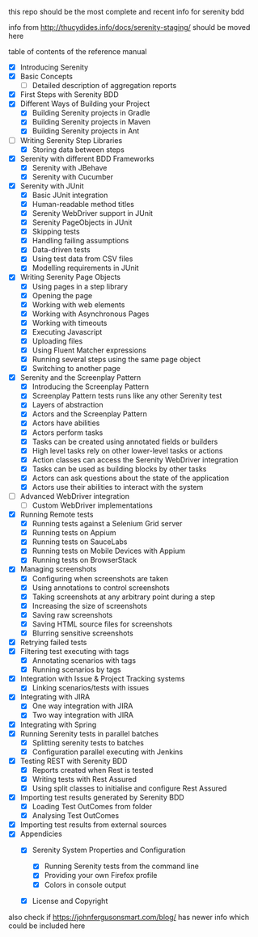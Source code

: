 this repo should be the most complete and recent info for serenity bdd
 
info from http://thucydides.info/docs/serenity-staging/ should be moved here   

table of contents of the reference manual
- [x] Introducing Serenity
- [x] Basic Concepts
  - [ ] Detailed description of aggregation reports <!-- seems to not be present and IMHO shouldn't be here anyway. 
  TODO: maybe move to section about report and living documentation-->
- [X] First Steps with Serenity BDD 
- [x] Different Ways of Building your Project <!-- done junit starter demonstrates maven and gradle -->
  - [x] Building Serenity projects in Gradle
  - [x] Building Serenity projects in Maven
  - [x] Building Serenity projects in Ant <!-- obsolete --> 
- [ ] Writing Serenity Step Libraries <!-- TODO all moved to "working with step libraries"? -->
  - [X] Storing data between steps <!-- Serenity.setSessionVariable is missing in the new docs, @Shared is used instead -->
- [x] Serenity with different BDD Frameworks
  - [x] Serenity with JBehave
  - [x] Serenity with Cucumber
- [x] Serenity with JUnit
  - [x] Basic JUnit integration
  - [x] Human-readable method titles
  - [x] Serenity WebDriver support in JUnit
  - [x] Serenity PageObjects in JUnit 
  - [x] Skipping tests
  - [x] Handling failing assumptions
  - [x] Data-driven tests
  - [x] Using test data from CSV files
  - [x] Modelling requirements in JUnit
- [x] Writing Serenity Page Objects
  - [x] Using pages in a step library
  - [x] Opening the page
  - [x] Working with web elements
  - [x] Working with Asynchronous Pages
  - [x] Working with timeouts
  - [x] Executing Javascript
  - [x] Uploading files
  - [x] Using Fluent Matcher expressions
  - [x] Running several steps using the same page object
  - [x] Switching to another page
- [x] Serenity and the Screenplay Pattern
  - [x] Introducing the Screenplay Pattern
  - [x] Screenplay Pattern tests runs like any other Serenity test
  - [x] Layers of abstraction
  - [x] Actors and the Screenplay Pattern
  - [x] Actors have abilities
  - [x] Actors perform tasks
  - [x] Tasks can be created using annotated fields or builders
  - [x] High level tasks rely on other lower-level tasks or actions
  - [x] Action classes can access the Serenity WebDriver integration
  - [x] Tasks can be used as building blocks by other tasks
  - [x] Actors can ask questions about the state of the application
  - [x] Actors use their abilities to interact with the system
- [ ] Advanced WebDriver integration <!-- TODO -->
  - [ ] Custom WebDriver implementations
- [x] Running Remote tests
  - [x] Running tests against a Selenium Grid server
  - [x] Running tests on Appium
  - [x] Running tests on SauceLabs
  - [x] Running tests on Mobile Devices with Appium
  - [x] Running tests on BrowserStack
- [x] Managing screenshots
  - [x] Configuring when screenshots are taken
  - [x] Using annotations to control screenshots
  - [x] Taking screenshots at any arbitrary point during a step
  - [x] Increasing the size of screenshots
  - [x] Saving raw screenshots
  - [x] Saving HTML source files for screenshots
  - [x] Blurring sensitive screenshots
- [x] Retrying failed tests <!-- obsolete, use -Dfailsafe.rerunFailingTestsCount=3 -->
- [x] Filtering test executing with tags <!-- jbehave info missing though, maybe a case of not invented here -->
  - [x] Annotating scenarios with tags
  - [x] Running scenarios by tags 
- [x] Integration with Issue & Project Tracking systems
  - [x] Linking scenarios/tests with issues
- [x] Integrating with JIRA
  - [x] One way integration with JIRA
  - [x] Two way integration with JIRA
- [x] Integrating with Spring
- [x] Running Serenity tests in parallel batches
  - [x] Splitting serenity tests to batches
  - [x] Configuration parallel executing with Jenkins
- [x] Testing REST with Serenity BDD
  - [x] Reports created when Rest is tested
  - [x] Writing tests with Rest Assured
  - [x] Using split classes to initialise and configure Rest Assured
- [x] Importing test results generated by Serenity BDD
  - [x] Loading Test OutComes from folder
  - [x] Analysing Test OutComes
- [x] Importing test results from external sources
- [x] Appendicies
  - [x] Serenity System Properties and Configuration
    - [x] Running Serenity tests from the command line
    - [x] Providing your own Firefox profile
    - [x] Colors in console output
  - [x] License and Copyright <!-- not needed? -->



also check if https://johnfergusonsmart.com/blog/ has newer info which could be included here
